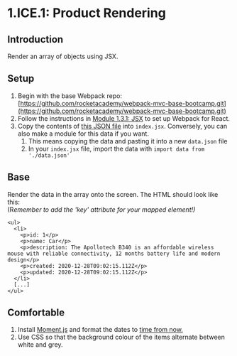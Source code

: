 # 1.ICE.1: Product Rendering

## Introduction

Render an array of objects using JSX.

## Setup

1. Begin with the base Webpack repo: [https://github.com/rocketacademy/webpack-mvc-base-bootcamp.git](https://github.com/rocketacademy/webpack-mvc-base-bootcamp.git)
2. Follow the instructions in [Module 1.3.1: JSX](../1.3.1-jsx#setup) to set up Webpack for React.
3. Copy the contents of [this JSON file](https://raw.githubusercontent.com/rocketacademy/bootcamp-docs/master/fixture-data/products.json) into `index.jsx`. Conversely, you can also make a module for this data if you want.
   1. This means copying the data and pasting it into a new `data.json` file
   2. In your `index.jsx` file, import the data with `import data from './data.json'`

## Base

Render the data in the array onto the screen. The HTML should look like this:\
(R*emember to add the 'key' attribute for your mapped element!)*

```markup
<ul>
  <li>
    <p>id: 1</p>
    <p>name: Car</p>
    <p>description: The Apollotech B340 is an affordable wireless mouse with reliable connectivity, 12 months battery life and modern design</p>
    <p>created: 2020-12-28T09:02:15.112Z</p>
    <p>updated: 2020-12-28T09:02:15.112Z</p>
  </li>
  [...]
</ul>
```

## Comfortable

1. Install [Moment.js](https://www.npmjs.com/package/moment) and format the dates to [time from now.](https://momentjs.com/docs/#/displaying/fromnow/)
2. Use CSS so that the background colour of the items alternate between white and grey.
